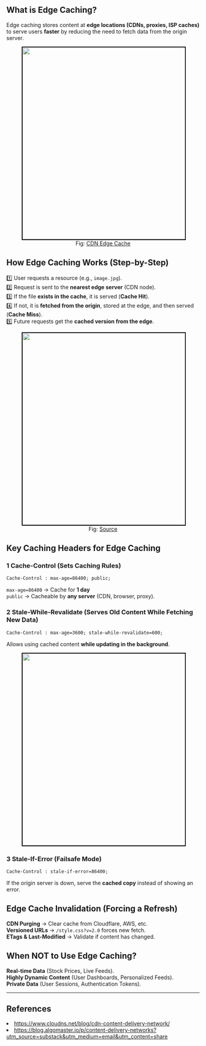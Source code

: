 ##  What is Edge Caching?
Edge caching stores content at **edge locations (CDNs, proxies, ISP caches)** to serve users **faster** by reducing the need to fetch data from the origin server.

<figure>
	<div align="center">
	<img src="/data/EdgeCaching/assets/CDN.png" height="500" width="500" style="border: 2px solid black;"></div>
	<figcaption style="text-align: center">Fig: <a href="https://www.cloudns.net/blog/cdn-content-delivery-network/">CDN Edge Cache</a></figcaption>  
</figure>

##  How Edge Caching Works (Step-by-Step)
1️⃣ User requests a resource (e.g., `image.jpg`).  
2️⃣ Request is sent to the **nearest edge server** (CDN node).  
3️⃣ If the file **exists in the cache**, it is served (**Cache Hit**).  
4️⃣ If not, it is **fetched from the origin**, stored at the edge, and then served (**Cache Miss**).  
5️⃣ Future requests get the **cached version from the edge**.  

<figure>
	<div align="center">
	<img src="/data/EdgeCaching/assets/cacheFunction.png" height="500" width="500" style="border: 2px solid black;"></div>
	<figcaption style="text-align: center">Fig: <a href="https://blog.algomaster.io/p/content-delivery-networks?utm_source=substack&utm_medium=email&utm_content=share">Source</a></figcaption>  
</figure>

##  Key Caching Headers for Edge Caching
### **1️ Cache-Control (Sets Caching Rules)**

<!--<figure>
	<div align="center">
	<img src="/data/EdgeCaching/assets/image1.png" height="500" width="500" style="border: 2px solid black;"></div>  
</figure>-->

```http
Cache-Control : max-age=86400; public;
```

 `max-age=86400` → Cache for **1 day**  
 `public` → Cacheable by **any server** (CDN, browser, proxy).  

### **2️ Stale-While-Revalidate (Serves Old Content While Fetching New Data)**

```http
Cache-Control : max-age=3600; stale-while-revalidate=600;
```

<!--<figure>
	<div align="center">
	<img src="/data/EdgeCaching/assets/image2.png" height="500" width="500" style="border: 2px solid black;"></div>
</figure>-->



 Allows using cached content **while updating in the background**.  

<figure>
	<div align="center">
	<img src="/data/EdgeCaching/assets/staleRevalidate.png" height="500" width="500" style="border: 2px solid black;"></div>
</figure>

### **3️ Stale-If-Error (Failsafe Mode)**

```http
Cache-Control : stale-if-error=86400;
```

<!--<figure>
	<div align="center">
	<img src="/data/EdgeCaching/assets/image3.png" height="500" width="500" style="border: 2px solid black;"></div>
</figure>-->

 If the origin server is down, serve the **cached copy** instead of showing an error.  


##  Edge Cache Invalidation (Forcing a Refresh)
 **CDN Purging** → Clear cache from Cloudflare, AWS, etc.  
 **Versioned URLs** → `/style.css?v=2.0` forces new fetch.  
 **ETags & Last-Modified** → Validate if content has changed. 


##  When NOT to Use Edge Caching?
 **Real-time Data** (Stock Prices, Live Feeds).  
 **Highly Dynamic Content** (User Dashboards, Personalized Feeds).  
 **Private Data** (User Sessions, Authentication Tokens).  

---

## References
<li><a href='https://www.cloudns.net/blog/cdn-content-delivery-network/'>https://www.cloudns.net/blog/cdn-content-delivery-network/</a>

<li><a href='https://blog.algomaster.io/p/content-delivery-networks?utm_source=substack&utm_medium=email&utm_content=share'>https://blog.algomaster.io/p/content-delivery-networks?utm_source=substack&utm_medium=email&utm_content=share</a>
